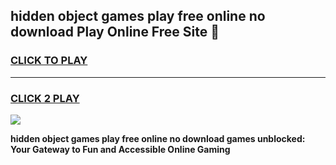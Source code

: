 
## hidden object games play free online no download Play Online Free Site 👋
<h3>
<a href="https://download.freeplayer.one?title=hidden_object_games_play_free_online_no_download&ref=21F">CLICK TO PLAY</a></h3>
<hr>

<h3>
<a href="https://download.freeplayer.one?title=hidden_object_games_play_free_online_no_download&ref=21F">CLICK 2 PLAY</a>
  
</h3>

<a href="https://download.freeplayer.one?title=hidden_object_games_play_free_online_no_download&ref=21F"><img src="https://cdnb.artstation.com/p/assets/images/images/032/539/853/original/anto-thomas-button-gif.gif"></a>


**hidden object games play free online no download games unblocked: Your Gateway to Fun and Accessible Online Gaming**
